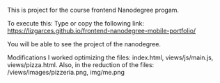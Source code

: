 This is project for the course frontend Nanodegree progam.

To execute this:
Type or copy the following link:
https://lizgarces.github.io/frontend-nanodegree-mobile-portfolio/

You will be able to see the project of the nanodegree.

Modifications
I worked optimizing the files: index.html, views/js/main.js, views/pizza.html.
Also, in the reduction of the files: /views/images/pizzeria.png, img/me.png

